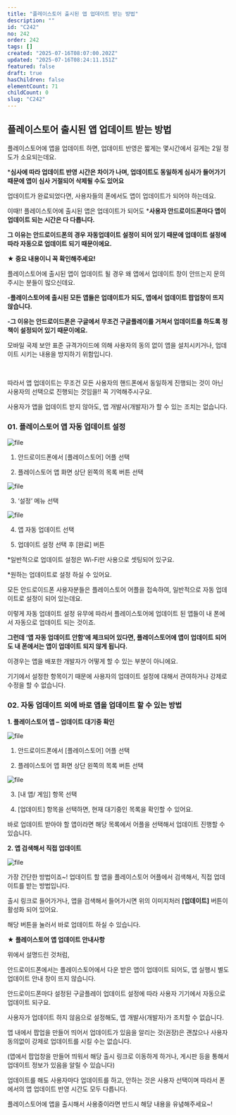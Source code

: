 ```yaml
---
title: "플레이스토어 출시된 앱 업데이트 받는 방법"
description: ""
id: "C242"
no: 242
order: 242
tags: []
created: "2025-07-16T08:07:00.202Z"
updated: "2025-07-16T08:24:11.151Z"
featured: false
draft: true
hasChildren: false
elementCount: 71
childCount: 0
slug: "C242"
---
```


## 플레이스토어 출시된 앱 업데이트 받는 방법



플레이스토어에 앱을 업데이트 하면, 업데이트 반영은 짧게는 몇시간에서 길게는 2일 정도가 소요되는데요.

***심사에 따라 업데이트 반영 시간은 차이가 나며, 업데이트도 동일하게 심사가 들어가기 때문에 앱이 심사 거절되어 삭제될 수도 있어요**

업데이트가 완료되었다면, 사용자들의 폰에서도 앱이 업데이트가 되어야 하는데요.

이때!! 플레이스토어에 출시된 앱은 업데이트가 되어도 ***사용자 안드로이드폰마다 앱이 업데이트 되는 시간은 다 다릅니다.**

**그 이유는 안드로이드폰의 경우 자동업데이트 설정이 되어 있기 때문에 업데이트 설정에 따라 자동으로 업데이트 되기 때문이에요.**



**★ 중요 내용이니 꼭 확인해주세요!**

플레이스토어에 출시된 앱이 업데이트 될 경우 왜 앱에서 업데이트 창이 안뜨는지 문의 주시는 분들이 많으신데요.

**-플레이스토어에 출시된 모든 앱들은 업데이트가 되도, 앱에서 업데이트 팝업창이 뜨지 않습니다.**

**-그 이유는 안드로이드폰은 구글에서 무조건 구글플레이를 거쳐서 업데이트를 하도록 정책이 설정되어 있기 때문이에요.**

모바일 국제 보안 표준 규격가이드에 의해 사용자의 동의 없이 앱을 설치시키거나, 업데이트 시키는 내용을 방지하기 위함입니다.

​

따라서 앱 업데이트는 무조건 모든 사용자의 핸드폰에서 동일하게 진행되는 것이 아닌 사용자의 선택으로 진행되는 것임을!! 꼭 기억해주시구요.

사용자가 앱을 업데이트 받지 않아도, 앱 개발사(개발자)가 할 수 있는 조치는 없습니다.



### 01. 플레이스토어 앱 자동 업데이트 설정



![file](/images/63cf128ec489134375a065d07117daa2.jpg)

1) 안드로이드폰에서 [플레이스토어] 어플 선택

2) 플레이스토어 앱 화면 상단 왼쪽의 목록 버튼 선택



![file](/images/66f488d5578887f14d8ed8e66029743f.jpg)

3) ‘설정’ 메뉴 선택



![file](/images/38f4c253b380c936bd281c9b86b98f8d.jpg)

4) 앱 자동 업데이트 선택

5) 업데이트 설정 선택 후 [완료] 버튼

*일반적으로 업데이트 설정은 Wi-Fi만 사용으로 셋팅되어 있구요.

*원하는 업데이트로 설정 하실 수 있어요.



모든 안드로이드폰 사용자분들은 플레이스토어 어플을 접속하여, 일반적으로 자동 업데이트로 설정이 되어 있는데요.

이렇게 자동 업데이트 설정 유무에 따라서 플레이스토어에 업데이트 된 앱들이 내 폰에서 자동으로 업데이트 되는 것이죠.

**그런데 ‘앱 자동 업데이트 안함’에 체크되어 있다면, 플레이스토어에 앱이 업데이트 되어도 내 폰에서는 앱이 업데이트 되지 않게 됩니다.**



이경우는 앱을 배포한 개발자가 어떻게 할 수 있는 부분이 아니에요.

기기에서 설정한 항목이기 때문에 사용자의 업데이트 설정에 대해서 관여하거나 강제로 수정을 할 수 없습니다.



### 02. 자동 업데이트 외에 바로 앱을 업데이트 할 수 있는 방법



**1. 플레이스토어 앱 – 업데이트 대기중 확인**

![file](/images/26aa2584b91dc56d973c9379c17f554f.jpg)

1) 안드로이드폰에서 [플레이스토어] 어플 선택

2) 플레이스토어 앱 화면 상단 왼쪽의 목록 버튼 선택



![file](/images/655f5e241a6602da1e721563c4ae9192.jpg)

3) [내 앱/ 게임] 항목 선택

4) [업데이트] 항목을 선택하면, 현재 대기중인 목록을 확인할 수 있어요.

바로 업데이트 받아야 할 앱이라면 해당 목록에서 어플을 선택해서 업데이트 진행할 수 있습니다.



**2. 앱 검색해서 직접 업데이트**

![file](/images/60606e3ae155f59cc85300364820faf0.jpg)

가장 간단한 방법이죠~! 업데이트 할 앱을 플레이스토어 어플에서 검색해서, 직접 업데이트를 받는 방법입니다.

출시 링크로 들어가거나, 앱을 검색해서 들어가시면 위의 이미지처러 **[업데이트]** 버튼이 활성화 되어 있어요.

해당 버튼을 눌러서 바로 업데이트 하실 수 있습니다.



**★ 플레이스토어 앱 업데이트 안내사항**

위에서 설명드린 것처럼,

안드로이드폰에서는 플레이스토어에서 다운 받은 앱이 업데이트 되어도, 앱 실행시 별도 업데이트 안내 창이 뜨지 않습니다.

안드로이드폰마다 설정된 구글플레이 업데이트 설정에 따라 사용자 기기에서 자동으로 업데이트 되구요.

사용자가 업데이트 하지 않음으로 설정해도, 앱 개발사(개발자)가 조치할 수 없습니다.

앱 내에서 팝업을 만들어 띄어서 업데이트가 있음을 알리는 것(권장)은 괜찮으나 사용자 동의없이 강제로 업데이트를 시킬 수는 없습니다.

(앱에서 팝업창을 만들어 띄워서 해당 출시 링크로 이동하게 하거나, 게시판 등을 통해서 업데이트 정보가 있음을 알릴 수 있습니다)



업데이트를 해도 사용자마다 업데이트를 하고, 안하는 것은 사용자 선택이며 따라서 폰에서의 앱 업데이트 반영 시간도 모두 다릅니다.

플레이스토어에 앱을 출시해서 사용중이라면 반드시 해당 내용을 유념해주세요~!
